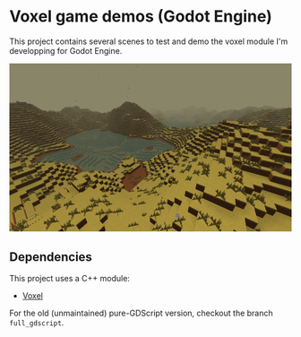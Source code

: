 Voxel game demos (Godot Engine)
===============================

This project contains several scenes to test and demo the voxel module I'm developping for Godot Engine.

![Screenshot](screenshots/2016_04_27_2037_half.png)

Dependencies
---------------

This project uses a C++ module:
- [Voxel](https://github.com/Zylann/godot_voxel)

For the old (unmaintained) pure-GDScript version, checkout the branch `full_gdscript`.


